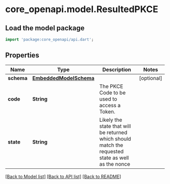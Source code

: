 # core_openapi.model.ResultedPKCE

## Load the model package
```dart
import 'package:core_openapi/api.dart';
```

## Properties
Name | Type | Description | Notes
------------ | ------------- | ------------- | -------------
**schema** | [**EmbeddedModelSchema**](EmbeddedModelSchema.md) |  | [optional] 
**code** | **String** | The PKCE Code to be used to access a Token. | 
**state** | **String** | Likely the state that will be returned which should match the requested state as well as the nonce | 

[[Back to Model list]](../README.md#documentation-for-models) [[Back to API list]](../README.md#documentation-for-api-endpoints) [[Back to README]](../README.md)


